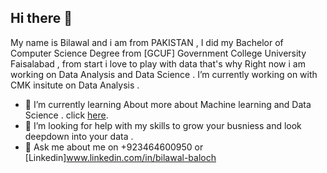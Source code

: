## Hi there 👋
My name is Bilawal and i am from PAKISTAN , I did my Bachelor of Computer Science Degree from [GCUF] Government College University Faisalabad , from start i love to play with data that's why  Right now i am working on Data Analysis and Data Science  . 
I’m currently working on with CMK insitute on Data Analysis  .
- 🌱 I’m currently learning About more about Machine learning and Data Science .  click [here](https://github.com/BilawalBaloch/Data-Science-ML).
- 🤔 I’m looking for help with my skills to grow your busniess and look deepdown into your data . 
- 💬 Ask me about me on +923464600950 or [Linkedin]www.linkedin.com/in/bilawal-baloch

<!--
**BilawalBaloch/BilawalBaloch** is a ✨ _special_ ✨ repository because its `README.md` (this file) appears on your GitHub profile.

Here are some ideas to get you started:

- 🔭 I’m currently working on ...
- 🌱 I’m currently learning ...
- 👯 I’m looking to collaborate on ...
- 🤔 I’m looking for help with ...
- 💬 Ask me about ...
- 📫 How to reach me: ...
- 😄 Pronouns: ...
- ⚡ Fun fact: ...
-->
